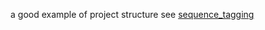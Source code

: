 a good example of project structure see [sequence_tagging](https://github.com/guillaumegenthial/sequence_tagging)

